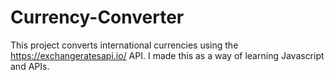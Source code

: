 # Currency-Converter

This project converts international currencies using the https://exchangeratesapi.io/ API. I made this as a way of learning Javascript and APIs.
